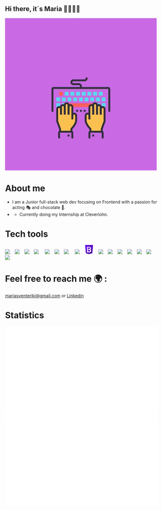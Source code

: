 ## Hi there, it´s Maria 👋👩🏼‍💻
![](matrix.gif)

# About me
* I am a Junior full-stack web dev focusing on Frontend with a passion for acting 🎭 and chocolate 🍫. 
* * Currently doing my Internship at Cleverlohn.

# Tech tools 
<img with= "30" height= "30" src= "https://upload.wikimedia.org/wikipedia/commons/thumb/a/a7/React-icon.svg/1280px-React-icon.svg.png"/> &nbsp; &nbsp;<img with= "30" height= "30" src= "https://iconape.com/wp-content/files/ez/353342/svg/javascript-seeklogo.com.svg"/> &nbsp; &nbsp;<img with= "30" height= "30" src= "https://cdn1.iconfinder.com/data/icons/logotypes/32/badge-html-5-512.png"/> &nbsp; &nbsp;<img with= "30" height= "30" src= "https://upload.wikimedia.org/wikipedia/commons/thumb/7/70/Devicon-css3-plain.svg/2048px-Devicon-css3-plain.svg.png"/> &nbsp; &nbsp;
<img with= "30" height= "30" src= "https://upload.wikimedia.org/wikipedia/commons/thumb/d/d9/Node.js_logo.svg/1280px-Node.js_logo.svg.png"/> &nbsp; &nbsp;<img with= "30" height= "30" src= "https://cdn.iconscout.com/icon/free/png-512/mongodb-2-1175137.png"/> &nbsp; &nbsp;<img with= "30" height= "30" src= "https://cdn.iconscout.com/icon/free/png-256/redux-283024.png"/> &nbsp; &nbsp;
<img with= "30" height= "30" src= "https://cdn.iconscout.com/icon/free/png-256/jquery-7-1175152.png"/> &nbsp; &nbsp;<img with= "30" height= "30" src= "https://raw.githubusercontent.com/themedotid/bootstrap-icon/HEAD/docs/bootstrap-icon-css.png"/> &nbsp; &nbsp;<img with= "30" height= "30" src= "https://upload.wikimedia.org/wikipedia/commons/thumb/9/96/Sass_Logo_Color.svg/1024px-Sass_Logo_Color.svg.png"/> &nbsp; &nbsp;<img with= "30" height= "30" src= "https://upload.wikimedia.org/wikipedia/commons/thumb/d/d5/Slack_icon_2019.svg/1200px-Slack_icon_2019.svg.png"/> &nbsp; &nbsp;<img with= "30" height= "30" src= "https://upload.wikimedia.org/wikipedia/commons/3/33/Figma-logo.svg"/> &nbsp; &nbsp;<img with= "30" height= "30" src= "https://upload.wikimedia.org/wikipedia/commons/9/91/Octicons-mark-github.svg"/> &nbsp; &nbsp;<img with= "30" height= "30" src= "https://iconape.com/wp-content/png_logo_vector/git-icon.png"/>  &nbsp; &nbsp;<img with= "30" height= "30" src= "https://seeklogo.com/images/C/canva-logo-B4BE25729A-seeklogo.com.png"/>&nbsp; &nbsp;<img with= "30" height= "30" src= "https://styled-components.com/logo.png"/>
 
  
# Feel free to reach me 🌍 :
mariasventeriki@gmail.com or [Linkedin](https://www.linkedin.com/in/maria-sventeriki-4133a01b3/)

# Statistics
![](https://raw.githubusercontent.com/MariaSventeriki/statistics/b873ecf046ce8658a8fa68a346b8614b29d1759b/generated/languages.svg)
![](https://raw.githubusercontent.com/MariaSventeriki/statistics/b873ecf046ce8658a8fa68a346b8614b29d1759b/generated/overview.svg)




